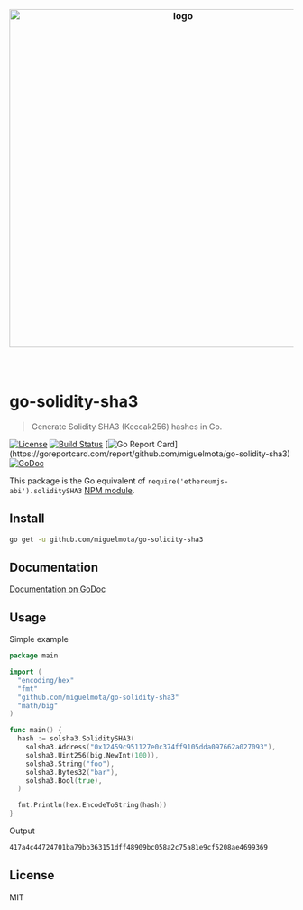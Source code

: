 <h3 align="center">
  <br />
  <img src="https://user-images.githubusercontent.com/168240/51433320-bdb56100-1bfc-11e9-963d-4b39a3c51e51.png" alt="logo" width="600" />
  <br />
  <br />
  <br />
</h3>

# go-solidity-sha3

> Generate Solidity SHA3 (Keccak256) hashes in Go.

[![License](http://img.shields.io/badge/license-MIT-blue.svg)](https://raw.githubusercontent.com/miguelmota/go-solidity-sha3/master/LICENSE.md) [![Build Status](https://travis-ci.org/miguelmota/go-solidity-sha3.svg?branch=master)](https://travis-ci.org/miguelmota/go-solidity-sha3) [![Go Report Card](https://goreportcard.com/badge/github.com/miguelmota/go-solidity-sha3?)](https://goreportcard.com/report/github.com/miguelmota/go-solidity-sha3) [![GoDoc](https://godoc.org/github.com/miguelmota/go-solidity-sha3?status.svg)](https://godoc.org/github.com/miguelmota/go-solidity-sha3)

This package is the Go equivalent of `require('ethereumjs-abi').soliditySHA3` [NPM module](https://www.npmjs.com/package/ethereumjs-abi).

## Install

```bash
go get -u github.com/miguelmota/go-solidity-sha3
```

## Documentation

[Documentation on GoDoc](https://godoc.org/github.com/miguelmota/go-solidity-sha3)

## Usage

Simple example

```go
package main

import (
  "encoding/hex"
  "fmt"
  "github.com/miguelmota/go-solidity-sha3"
  "math/big"
)

func main() {
  hash := solsha3.SoliditySHA3(
    solsha3.Address("0x12459c951127e0c374ff9105dda097662a027093"),
    solsha3.Uint256(big.NewInt(100)),
    solsha3.String("foo"),
    solsha3.Bytes32("bar"),
    solsha3.Bool(true),
  )

  fmt.Println(hex.EncodeToString(hash))
}
```

Output

```bash
417a4c44724701ba79bb363151dff48909bc058a2c75a81e9cf5208ae4699369
```

## License

MIT
